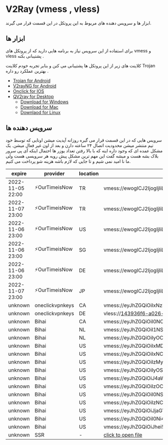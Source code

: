 # V2Ray (vmess , vless)
ابزار ها و سرویس دهنده های مربوط به این پروتکل در این قسمت قرار می گیرند. 

## ابزار ها 
برای استفاده از این سرویس نیاز به برنامه هایی دارید که از پروتکل های vmess و vless پشتیبانی بکنه . 

کلاینت های زیر از این پروتکل ها پشتیبانی  می کنن و بنابر تجربه خودم کلاینت Trojan بهترین عملکرد رو داره . 

- [Trojan for Android](/trojan/app)
- [V2rayNG for Android](/v2ray/app)
- [Onclick for IOS](https://apps.apple.com/us/app/oneclick-safe-easy-fast/id1545555197)
- [QV2ray for Desktop](/v2ray/app)
  - [Download for Windows](https://github.com/Qv2ray/Qv2ray/releases/download/v2.7.0/Qv2ray-v2.7.0-Windows-Installer.exe) 
  - [Download for Mac](https://github.com/Qv2ray/Qv2ray/releases/download/v2.7.0/Qv2ray-v2.7.0-macOS-x64.dmg)
  - [Downlaod for Linux](https://github.com/Qv2ray/Qv2ray/releases/download/v2.7.0/Qv2ray-v2.7.0-linux-x64.AppImage)


## سرویس دهنده ها 
سرویس هایی که در این قسمت قرار می گیره روزانه آپدیت میشن  اونایی که  توسط خود تیم منتشر میشن محدودیت اتصال ۲۴ ساعته دارن و بعد از اون غیر فعال میشن. یک مشکل عمده ای که وجود داره اینه که با بالا رفتن تعداد یوزر ها احتمال اینکه آی پی سرور بلاک بشه هست و میشه گفت این مهم ترین مشکل پیش رویه هر سرویسی هست ولی ما نا امید نمی شیم و تا جایی که لازم باشه هزینه شو پرداخت می کنیم. 

| expire | provider | location | url |
| ----- | ----- | ---- | ----- |
| 2022-11-05 22:00 | ⚡OurTimeisNow | TR | vmess://ewogICJ2IjogIjIiLAogICJwcyI6ICLimqFBbm9ueW1vdXNlIzAwMS1PdXJUaW1lSXNOb3fimqEiLAogICJhZGQiOiAiOTEuMjQxLjQ5LjU3IiwKICAicG9ydCI6IDQ5MjEwLAogICJpZCI6ICIyNDA2MjI3Ny0xYTYxLTRmZDMtOTlkYi01MDNjZWEwODUzNTQiLAogICJhaWQiOiAwLAogICJuZXQiOiAid3MiLAogICJ0eXBlIjogIm5vbmUiLAogICJob3N0IjogIiIsCiAgInBhdGgiOiAiL3ZtZXNzIiwKICAidGxzIjogIm5vbmUiCn0= |
| 2022-11-07 23:00 | ⚡OurTimeisNow | TR | vmess://ewogICJ2IjogIjIiLAogICJwcyI6ICLimqFBbm9ueW1vdXNlIzAwMi1PdXJUaW1lSXNOb3fimqEiLAogICJhZGQiOiAiOTEuMjQxLjQ5LjU3IiwKICAicG9ydCI6IDEyODA1LAogICJpZCI6ICI0YzM4YjJkZS00MWM3LTQwY2ItZmQ1YS01ODFlODgzNDJkODYiLAogICJhaWQiOiAwLAogICJuZXQiOiAid3MiLAogICJ0eXBlIjogIm5vbmUiLAogICJob3N0IjogIiIsCiAgInBhdGgiOiAiL3ZtZXNzIiwKICAidGxzIjogIm5vbmUiCn0= |
| 2022-11-06 23:00 | ⚡OurTimeisNow | US | vmess://ewogICJ2IjogIjIiLAogICJwcyI6ICLimqFBbm9ueW1vdXNlIzAxMC1PdXJUaW1lSXNOb3fimqEiLAogICJhZGQiOiAiMy4xMzMuMTMuMjQ3IiwKICAicG9ydCI6IDgwLAogICJpZCI6ICJhNDlmZWM3MS00YjgxLTQzNDYtYjc4My1hZTE4YWJjY2Q3NTEiLAogICJhaWQiOiAwLAogICJuZXQiOiAid3MiLAogICJ0eXBlIjogIm5vbmUiLAogICJob3N0IjogIiIsCiAgInBhdGgiOiAiL3ZtZXNzIiwKICAidGxzIjogIm5vbmUiCn0= | 
| 2022-11-06 23:00 | ⚡OurTimeisNow | SG | vmess://ewogICJ2IjogIjIiLAogICJwcyI6ICLimqFBbm9ueW1vdXNlIzAzMC1PdXJUaW1lSXNOb3fimqEiLAogICJhZGQiOiAiMTM5LjE2Mi4yNC4yMjEiLAogICJwb3J0IjogMzY1MDksCiAgImlkIjogIjNjYTcyNGQ0LTY0NjgtNDNlMy1lNWY0LWEyOGYyOTk4M2YyZCIsCiAgImFpZCI6IDAsCiAgIm5ldCI6ICJ3cyIsCiAgInR5cGUiOiAibm9uZSIsCiAgImhvc3QiOiAiIiwKICAicGF0aCI6ICIvdm1lc3MiLAogICJ0bHMiOiAibm9uZSIKfQ== | 
| 2022-11-06 23:00 | ⚡OurTimeisNow | DE | vmess://ewogICJ2IjogIjIiLAogICJwcyI6ICLimqFBbm9ueW1vdXNlIzAyMC1PdXJUaW1lSXNOb3fimqEiLAogICJhZGQiOiAiMTcyLjEwNS43NC4xMzQiLAogICJwb3J0IjogMzc4NjcsCiAgImlkIjogIjQ2MjNmOTQ5LWUwZTQtNGQ0MC1kMTc3LTA0OWNhNmZkNzUxOCIsCiAgImFpZCI6IDAsCiAgIm5ldCI6ICJ3cyIsCiAgInR5cGUiOiAibm9uZSIsCiAgImhvc3QiOiAiIiwKICAicGF0aCI6ICIvdm1lc3MiLAogICJ0bHMiOiAibm9uZSIKfQ== |  
| 2022-11-07 23:00 | ⚡OurTimeisNow | JP | vmess://ewogICJ2IjogIjIiLAogICJwcyI6ICLimqFBbm9ueW1vdXNlIzA0MC1PdXJUaW1lSXNOb3fimqEiLAogICJhZGQiOiAiMTcyLjEwNS4yMjUuMzEiLAogICJwb3J0IjogNTY2NDksCiAgImlkIjogIjM2ODRlN2YxLTFlMTEtNDA0NS1lNzNhLTA1NDAyNzI4OGY4MCIsCiAgImFpZCI6IDAsCiAgIm5ldCI6ICJ3cyIsCiAgInR5cGUiOiAibm9uZSIsCiAgImhvc3QiOiAiIiwKICAicGF0aCI6ICIvdm1lc3MiLAogICJ0bHMiOiAibm9uZSIKfQ== |
| unknown | oneclickvpnkeys | CA | vmess://eyJhZGQiOiIxNzIuMTA1LjExMS4xNTQiLCJhaWQiOiIwIiwiaG9zdCI6IiIsImlkIjoiNDYxZjA5ZGUtNTQ2MC0xMWVkLWJkYzMtMDI0MmFjMTIwMDAyIiwibmV0Ijoid3MiLCJwYXRoIjoiL2dyYXBocWwiLCJwb3J0IjoiODQ2NyIsInBzIjoi8J+HqPCfh6ZAb25lY2xpY2t2cG5rZXlzIiwidGxzIjoiIiwidHlwZSI6Im5vbmUiLCJ2IjoiMiJ9 |
| unknown | oneclickvpnkeys | DE | vless://143936f6-a026-c319-11e3-76f85363617e@goodfamily8.site:443?encryption=none&security=tls&sni=goodfamily8.site&type=ws&host=goodfamily8.site&path=%2Fdbxxws#%F0%9F%87%A9%F0%9F%87%AABILL%40oneclickvpnkeys |
| unknown | Bihai | CA | vmess://eyJhZGQiOiI0NC43MmltZy54eXoiLCJhaWQiOjAsImhvc3QiOiIiLCJpZCI6IjgxZDkzZjYyLTE1YTItNDk5NC1hZGI5LTBiNWQ5MDZhYWM3ZSIsIm5ldCI6IndzIiwicGF0aCI6Ii8iLCJwb3J0Ijo0NDMsInBzIjoiUmVsYXlf8J+HuvCfh7hVUy3wn4eo8J+HpkNBXzEwODAiLCJzY3kiOiJhdXRvIiwic25pIjoiIiwidGxzIjoidGxzIiwidHlwZSI6Im5vbmUiLCJ2IjoyfQ==
| unknown | Bihai | NL | vmess://eyJhZGQiOiI1NS43MmltZy54eXoiLCJhaWQiOjAsImhvc3QiOiIiLCJpZCI6IjgxZDkzZjYyLTE1YTItNDk5NC1hZGI5LTBiNWQ5MDZhYWM3ZSIsIm5ldCI6IndzIiwicGF0aCI6Ii8iLCJwb3J0Ijo0NDMsInBzIjoiUmVsYXlf8J+HuvCfh7hVUy3wn4ez8J+HsU5MXzEwNjQiLCJzY3kiOiJhdXRvIiwic25pIjoiIiwidGxzIjoidGxzIiwidHlwZSI6Im5vbmUiLCJ2IjoyfQ==
| unknown | Bihai | NL | vmess://eyJhZGQiOiIyOC43MmltZy54eXoiLCJhaWQiOjAsImhvc3QiOiIiLCJpZCI6IjgxZDkzZjYyLTE1YTItNDk5NC1hZGI5LTBiNWQ5MDZhYWM3ZSIsIm5ldCI6IndzIiwicGF0aCI6Ii8iLCJwb3J0Ijo0NDMsInBzIjoiUmVsYXlf8J+HuvCfh7hVUy3wn4e68J+HuFVTXzEwNDYiLCJzY3kiOiJhdXRvIiwic25pIjoiIiwidGxzIjoidGxzIiwidHlwZSI6Im5vbmUiLCJ2IjoyfQ==
| unknown | Bihai | US | vmess://eyJhZGQiOiIxMDcuMTczLjgzLjIxNCIsImFpZCI6MCwiaWQiOiJlZjU5YTU4Ni0wNTMyLTQ3NjMtZjM1My05NDhlYjQxM2YwMGQiLCJuZXQiOiJ0Y3AiLCJwb3J0IjozNzU0MSwicHMiOiJSZWxheV/wn4e68J+HuFVTLfCfh7rwn4e4VVNfMTA0NyIsInNjeSI6ImF1dG8iLCJ0bHMiOiJub25lIiwidHlwZSI6Im5vbmUiLCJ2IjoyfQ==
| unknown | Bihai | US | vmess://eyJhZGQiOiIxNC43MmltZy54eXoiLCJhaWQiOjAsImhvc3QiOiIiLCJpZCI6IjgxZDkzZjYyLTE1YTItNDk5NC1hZGI5LTBiNWQ5MDZhYWM3ZSIsIm5ldCI6IndzIiwicGF0aCI6Ii8iLCJwb3J0Ijo0NDMsInBzIjoiUmVsYXlf8J+HuvCfh7hVUy3wn4e68J+HuFVTXzEwNTAiLCJzY3kiOiJhdXRvIiwic25pIjoiIiwidGxzIjoidGxzIiwidHlwZSI6Im5vbmUiLCJ2IjoyfQ==
| unknown | Bihai | US | vmess://eyJhZGQiOiIzMy43MmltZy54eXoiLCJhaWQiOjAsImhvc3QiOiIiLCJpZCI6IjgxZDkzZjYyLTE1YTItNDk5NC1hZGI5LTBiNWQ5MDZhYWM3ZSIsIm5ldCI6IndzIiwicGF0aCI6Ii8iLCJwb3J0Ijo0NDMsInBzIjoiUmVsYXlf8J+HuvCfh7hVUy3wn4e68J+HuFVTXzEwNTIiLCJzY3kiOiJhdXRvIiwic25pIjoiIiwidGxzIjoidGxzIiwidHlwZSI6Im5vbmUiLCJ2IjoyfQ==
| unknown | Bihai | US | vmess://eyJhZGQiOiIyOS43MmltZy54eXoiLCJhaWQiOjAsImhvc3QiOiIiLCJpZCI6IjgxZDkzZjYyLTE1YTItNDk5NC1hZGI5LTBiNWQ5MDZhYWM3ZSIsIm5ldCI6IndzIiwicGF0aCI6Ii8iLCJwb3J0Ijo0NDMsInBzIjoiUmVsYXlf8J+HuvCfh7hVUy3wn4e68J+HuFVTXzEwNjAiLCJzY3kiOiJhdXRvIiwic25pIjoiIiwidGxzIjoidGxzIiwidHlwZSI6Im5vbmUiLCJ2IjoyfQ==
| unknown | Bihai | US | vmess://eyJhZGQiOiJ4aWV4aS50ayIsImFpZCI6NjQsImhvc3QiOiIiLCJpZCI6IjM3NTUxY2EwLThjYzMtNDMyZi1jYTFmLTgyYWJhMWRiM2VmOSIsIm5ldCI6IndzIiwicGF0aCI6Ii8iLCJwb3J0IjoyMDk2LCJwcyI6IlJlbGF5X/Cfh7rwn4e4VVMt8J+HuvCfh7hVU18xMDY3Iiwic2N5IjoiYXV0byIsInNuaSI6IiIsInRscyI6InRscyIsInR5cGUiOiJub25lIiwidiI6Mn0=
| unknown | Bihai | US | vmess://eyJhZGQiOiIzOC43MmltZy54eXoiLCJhaWQiOjAsImhvc3QiOiIiLCJpZCI6IjgxZDkzZjYyLTE1YTItNDk5NC1hZGI5LTBiNWQ5MDZhYWM3ZSIsIm5ldCI6IndzIiwicGF0aCI6Ii8iLCJwb3J0Ijo0NDMsInBzIjoiUmVsYXlf8J+HuvCfh7hVUy3wn4e68J+HuFVTXzEwNzkiLCJzY3kiOiJhdXRvIiwic25pIjoiIiwidGxzIjoidGxzIiwidHlwZSI6Im5vbmUiLCJ2IjoyfQ==
| unknown | Bihai | US | vmess://eyJhZGQiOiI0NS43MmltZy54eXoiLCJhaWQiOjAsImhvc3QiOiIiLCJpZCI6IjgxZDkzZjYyLTE1YTItNDk5NC1hZGI5LTBiNWQ5MDZhYWM3ZSIsIm5ldCI6IndzIiwicGF0aCI6Ii8iLCJwb3J0Ijo0NDMsInBzIjoiUmVsYXlf8J+HuvCfh7hVUy3wn4e68J+HuFVTXzEwODIiLCJzY3kiOiJhdXRvIiwic25pIjoiIiwidGxzIjoidGxzIiwidHlwZSI6Im5vbmUiLCJ2IjoyfQ==
| unknown | Bihai | US | vmess://eyJhZGQiOiIzNC43MmltZy54eXoiLCJhaWQiOjAsImhvc3QiOiIiLCJpZCI6IjgxZDkzZjYyLTE1YTItNDk5NC1hZGI5LTBiNWQ5MDZhYWM3ZSIsIm5ldCI6IndzIiwicGF0aCI6Ii8iLCJwb3J0Ijo0NDMsInBzIjoiUmVsYXlf8J+HuvCfh7hVUy3wn4e68J+HuFVTXzEwODYiLCJzY3kiOiJhdXRvIiwic25pIjoiIiwidGxzIjoidGxzIiwidHlwZSI6Im5vbmUiLCJ2IjoyfQ==
| unknown | Bihai | US | vmess://eyJhZGQiOiJjaGVzcy5tYWdpY2VmaXJlLmNvbSIsImFpZCI6MCwiaWQiOiI5YWE4MDAxNy0zNDI3LTQxNjUtYTUyMi1mNWY5YTExMzMwZDAiLCJuZXQiOiJ0Y3AiLCJwb3J0Ijo0NDMsInBzIjoiUmVsYXlf8J+HuvCfh7hVUy3wn4e68J+HuFVTXzEwOTAiLCJzY3kiOiJhdXRvIiwic25pIjoiIiwidGxzIjoidGxzIiwidHlwZSI6Im5vbmUiLCJ2IjoyfQ==
| unknown | Bihai | US | vmess://eyJhZGQiOiI0Ni43MmltZy54eXoiLCJhaWQiOjAsImhvc3QiOiIiLCJpZCI6IjgxZDkzZjYyLTE1YTItNDk5NC1hZGI5LTBiNWQ5MDZhYWM3ZSIsIm5ldCI6IndzIiwicGF0aCI6Ii8iLCJwb3J0Ijo0NDMsInBzIjoiUmVsYXlf8J+HuvCfh7hVUy3wn4e68J+HuFVTXzEwOTEiLCJzY3kiOiJhdXRvIiwic25pIjoiIiwidGxzIjoidGxzIiwidHlwZSI6Im5vbmUiLCJ2IjoyfQ==
| unknown | Bihai | US | vmess://eyJhZGQiOiJhei5oazAxLnBhb3Bhb2Nsb3VkLmN5b3UiLCJhaWQiOjAsImhvc3QiOiJwYW9wYW8udjIudm4wMS5wYW9wYW9jbG91ZC5jeW91IiwiaWQiOiJkOGM1YjQ4Ni04NGJiLTM4ODctYTFkOS0wNzQ1NWVhNjA4ZjIiLCJuZXQiOiJ3cyIsInBhdGgiOiIvdm4wMSIsInBvcnQiOjEwMDE5LCJwcyI6IlJlbGF5X/Cfh7rwn4e4VVMt8J+PgVpaXzEwNzEiLCJzY3kiOiJhdXRvIiwic25pIjoicGFvcGFvLnYyLnZuMDEucGFvcGFvY2xvdWQuY3lvdSIsInRscyI6InRscyIsInR5cGUiOiJub25lIiwidiI6Mn0=
| unknown | SSR | - | [click to open file](/v2ray/config/ssr-1401-08-14.txt)

